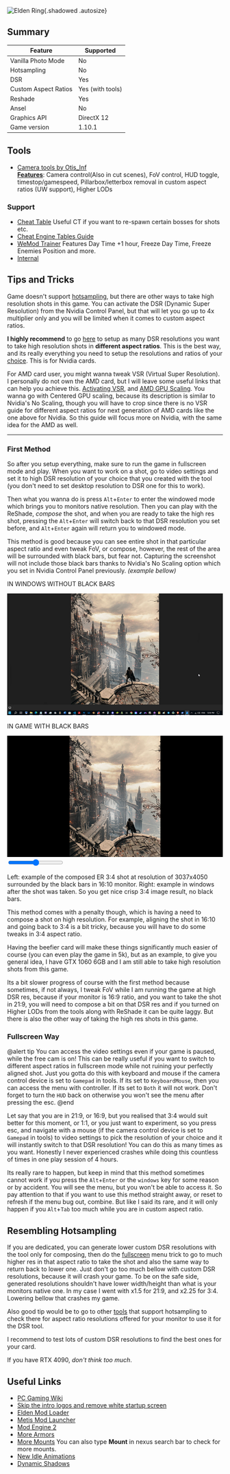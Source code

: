 ![Elden Ring](Images\eldenring_header.png "Shot by StephenCalic"){.shadowed .autosize}

## Summary

Feature | Supported
--|--
Vanilla Photo Mode | No
Hotsampling | No
DSR | Yes
Custom Aspect Ratios | Yes (with tools)
Reshade | Yes
Ansel | No
Graphics API | DirectX 12
Game version | 1.10.1
 
## Tools

* [Camera tools by Otis_Inf](https://patreon.com/Otis_Inf)  
**[Features](https://opm.fransbouma.com/Cameras/eldenring.htm)**: Camera control(Also in cut scenes), FoV control, HUD toggle, timestop/gamespeed, Pillarbox/letterbox removal in custom aspect ratios (UW support), Higher LODs

### Support
* [Cheat Table](https://www.nexusmods.com/eldenring/mods/48?tab=files) Useful CT if you want to re-spawn certain bosses for shots etc.
* [Cheat Engine Tables Guide](../GeneralGuides/cheat_engine_tables.htm)
* [WeMod Trainer](https://www.wemod.com/cheats/elden-ring-trainers) Features Day Time +1 hour, Freeze Day Time, Freeze Enemies Position and more.
* [Internal](https://github.com/NightFyre/ELDENRING-INTERNAL)

## Tips and Tricks

Game doesn't support [hotsampling](../basics.htm#hotsampling), but there are other ways to take high resolution shots in this game. 
You can activate the DSR (Dynamic Super Resolution) from the Nvidia Control Panel, but that will let you go up to 4x multiplier only and you will be limited when it comes to custom aspect ratios.

**I highly recommend** to go [here](../GeneralGuides/custom_dsr_resolutions.htm) to setup as many DSR resolutions you want to take high resolution shots in **different aspect ratios**. This is the best way, and its really everything you need to setup the resolutions and ratios of your [choice](https://i.imgur.com/gfPhRCN.png). This is for Nvidia cards.

For AMD card user, you might wanna tweak VSR (Virtual Super Resolution). I personally do not own the AMD card, but I will leave some useful links that can help you achieve this. [Activating VSR](https://www.amd.com/en/support/kb/faq/dh-010), and [AMD GPU Scaling](https://www.amd.com/en/support/kb/faq/dh2-019). You wanna go with Centered GPU scaling, because its description is similar to Nvidia's No Scaling, though you will have to crop since there is no VSR guide for different aspect ratios for next generation of AMD cards like the one above for Nvidia. So this guide will focus more on Nvidia, with the same idea for the AMD as well.

___
### First Method
So after you setup everything, make sure to run the game in fullscreen mode and play. When you want to work on a shot, go to video settings and set it to high DSR resolution of your choice that you created with the tool (you don't need to set desktop resolution to DSR one for this to work). 

Then what you wanna do is press `Alt`+`Enter` to enter the windowed mode which brings you to monitors native resolution. Then you can play with the ReShade, *compose* the shot, and when you are ready to take the high res shot, pressing the `Alt`+`Enter` will switch back to that DSR resolution you set before, and `Alt`+`Enter` again will return you to windowed mode. 

This method is good because you can see entire shot in that particular aspect ratio and even tweak FoV, or compose, however, the rest of the area will be surrounded with black bars, but fear not. Capturing the screenshot will not include those black bars thanks to Nvidia's No Scaling option which you set in Nvidia Control Panel previously. *(example bellow)*


<div class="slider container" style="aspect-ratio: 16/9">
  <div class="slider__img slider__img-after">
    <p>IN WINDOWS WITHOUT BLACK BARS</p>
    <img src="../Images/EldenRingGuide/EldenRingWindowsPhotoView.jpg" />
  </div>
  <div class="slider__img slider__img-before">
    <p>IN GAME WITH BLACK BARS</p>
    <img src="../Images/EldenRingGuide/EldenRingBlackBars.jpg" />
  </div>
  <input type="range" min="0" max="100" value="50" step="0.01" 
    id="slider" class="slider__input" 
    autocomplete="off" onwheel="this.blur()" 
  />
</div>
<div class="figure"><p>Left: example of the composed ER 3:4 shot at resolution of 3037x4050 surrounded by the black bars in 16:10 monitor. Right: example in windows after the shot was taken. So you get nice crisp 3:4 image result, no black bars.</p></div>

This method comes with a penalty though, which is having a need to compose a shot on high resolution. For example, aligning the shot in 16:10 and going back to 3:4 is a bit tricky, because you will have to do some tweaks in 3:4 aspect ratio.

Having the beefier card will make these things significantly much easier of course (you can even play the game in 5k), but as an example, to give you general idea, I have GTX 1060 6GB and I am still able to take high resolution shots from this game. 

Its a bit slower progress of course with the first method because sometimes, if not always, I tweak FoV while I am running the game at high DSR res, because if your monitor is 16:9 ratio, and you want to take the shot in 21:9, you will need to compose a bit on that DSR res and if you turned on Higher LODs from the tools along with ReShade it can be quite laggy. But there is also the other way of taking the high res shots in this game.

### Fullscreen Way
@alert tip
You can access the video settings even if your game is paused, while the free cam is on! This can be really useful if you want to switch to different aspect ratios in fullscreen mode while not ruining your perfectly aligned shot. Just you gotta do this with keyboard and mouse if the camera control device is set to `Gamepad` in tools. If its set to `KeyboardMouse`, then you can access the menu with controller. If its set to `Both` it will not work. Don't forget to turn the `HUD` back on otherwise you won't see the menu after pressing the esc.
@end

Let say that you are in 21:9, or 16:9, but you realised that 3:4 would suit better for this moment, or 1:1, or you just want to experiment, so you press esc, and navigate with a mouse (if the camera control device is set to `Gamepad` in tools) to video settings to pick the resolution of your choice and it will instantly switch to that DSR resolution! You can do this as many times as you want. Honestly I never experienced crashes while doing this countless of times in one play session of 4 hours. 

Its really rare to happen, but keep in mind that this method sometimes cannot work if you press the `Alt`+`Enter` or the `windows` key for some reason or by accident. You will see the menu, but you won't be able to access it. So pay attention to that if you want to use this method straight away, or reset to refresh if the menu bug out, combine. But like I said its rare, and it will only happen if you `Alt`+`Tab` too much while you are in custom aspect ratio.

## Resembling Hotsampling
If you are dedicated, you can generate lower custom DSR resolutions with the tool only for composing, then do the [fullscreen](../GameGuides/EldenRing.htm#fullscreen-way) menu trick to go to much higher res in that aspect ratio to take the shot and also the same way to return back to lower one. 
Just don't go too much bellow with custom DSR resolutions, because it will crash your game. To be on the safe side, generated resolutions shouldn't have lower width/height than what is your monitors native one. In my case I went with x1.5 for 21:9, and x2.25 for 3:4. Lowering bellow that crashes my game.

Also good tip would be to go to other [tools](https://i.imgur.com/dRk02S8.png) that support hotsampling to check there for aspect ratio resolutions offered for your monitor to use it for the DSR tool.

I recommend to test lots of custom DSR resolutions to find the best ones for your card.

If you have RTX 4090, *don't think too much*.

## Useful Links

* [PC Gaming Wiki](https://www.pcgamingwiki.com/wiki/Elden_Ring)
* [Skip the intro logos and remove white startup screen](https://www.nexusmods.com/eldenring/mods/421)
* [Elden Mod Loader](https://www.nexusmods.com/eldenring/mods/117)
* [Metis Mod Launcher](https://www.nexusmods.com/eldenring/mods/117) 
* [Mod Engine 2](https://github.com/soulsmods/ModEngine2/releases)
* [More Armors](https://www.patreon.com/MaxTheMiracle)
* [More Mounts](https://www.nexusmods.com/eldenring/mods/991) You can also type **Mount** in nexus search bar to check for more mounts.
* [New Idle Animations](https://www.nexusmods.com/eldenring/mods/2397)
* [Dynamic Shadows](https://www.nexusmods.com/eldenring/mods/991) 

